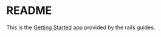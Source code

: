 # README

This is the [Getting Started](http://edgeguides.rubyonrails.org/getting_started.html) app provided by the rails guides.

